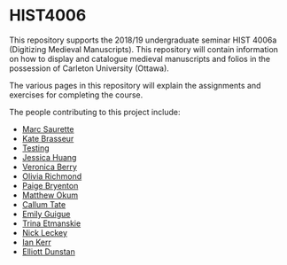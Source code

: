 # HIST4006
This repository supports the 2018/19 undergraduate seminar HIST 4006a (Digitizing Medieval Manuscripts). This repository will contain information on how to display and catalogue medieval manuscripts and folios in the possession of Carleton University (Ottawa).

The various pages in this repository will explain the assignments and exercises for completing the course.

The people contributing to this project include:

- [Marc Saurette](https://github.com/MarcSaurette)
- [Kate Brasseur](https://github.com/kateBrasseur)
- [Testing](https://github.com/TestingTess)
- [Jessica Huang](https://github.com/jessicahuang3)
- [Veronica Berry](https://github.com/VeronicaB97)
- [Olivia Richmond](https://github.com/livrichmond)
- [Paige Bryenton](https://github.com/paigebryenton)
- [Matthew Okum](https://github.com/MatthewOkum)
- [Callum Tate](https://github.com/callumtate)
- [Emily Guigue](https://github.com/emilyguigue)
- [Trina Etmanskie](https://github.com/trinaetmanskie)
- [Nick Leckey](https://github.com/NikkuReki)
- [Ian Kerr](https://github.com/IanKerr)
- [Elliott Dunstan](https://github.com/ElliottDunstan)
